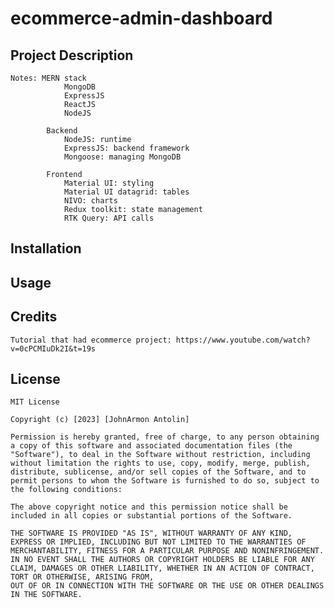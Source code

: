 # ecommerce-admin-dashboard

## Project Description 
    Notes: MERN stack
                MongoDB
                ExpressJS
                ReactJS
                NodeJS
            
            Backend
                NodeJS: runtime
                ExpressJS: backend framework
                Mongoose: managing MongoDB

            Frontend
                Material UI: styling
                Material UI datagrid: tables
                NIVO: charts
                Redux toolkit: state management
                RTK Query: API calls


## Installation


## Usage


## Credits
    Tutorial that had ecommerce project: https://www.youtube.com/watch?v=0cPCMIuDk2I&t=19s

## License 
    MIT License

    Copyright (c) [2023] [JohnArmon Antolin]

    Permission is hereby granted, free of charge, to any person obtaining a copy of this software and associated documentation files (the "Software"), to deal in the Software without restriction, including without limitation the rights to use, copy, modify, merge, publish, distribute, sublicense, and/or sell copies of the Software, and to permit persons to whom the Software is furnished to do so, subject to the following conditions:

    The above copyright notice and this permission notice shall be included in all copies or substantial portions of the Software.

    THE SOFTWARE IS PROVIDED "AS IS", WITHOUT WARRANTY OF ANY KIND, EXPRESS OR IMPLIED, INCLUDING BUT NOT LIMITED TO THE WARRANTIES OF MERCHANTABILITY, FITNESS FOR A PARTICULAR PURPOSE AND NONINFRINGEMENT. IN NO EVENT SHALL THE AUTHORS OR COPYRIGHT HOLDERS BE LIABLE FOR ANY CLAIM, DAMAGES OR OTHER LIABILITY, WHETHER IN AN ACTION OF CONTRACT, TORT OR OTHERWISE, ARISING FROM,
    OUT OF OR IN CONNECTION WITH THE SOFTWARE OR THE USE OR OTHER DEALINGS IN THE SOFTWARE.